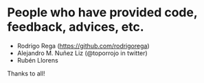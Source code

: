 # People who have provided code, feedback, advices, etc.

* Rodrigo Rega (https://github.com/rodrigorega)
* Alejandro M. Nuñez Liz (@toporrojo in twitter)
* Rubén Llorens

Thanks to all!
